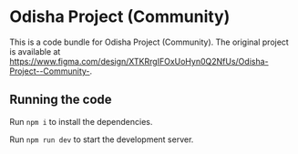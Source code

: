 
  # Odisha Project (Community)

  This is a code bundle for Odisha Project (Community). The original project is available at https://www.figma.com/design/XTKRrgIFOxUoHyn0Q2NfUs/Odisha-Project--Community-.

  ## Running the code

  Run `npm i` to install the dependencies.

  Run `npm run dev` to start the development server.
  